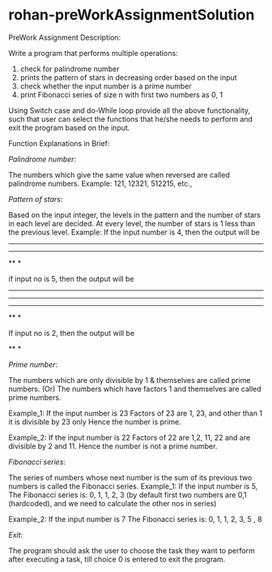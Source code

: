 # rohan-preWorkAssignmentSolution
PreWork Assignment
Description:

Write a program that performs multiple operations:

1. check for palindrome number
2. prints the pattern of stars in decreasing order based on the input
3. check whether the input number is a prime number
4. print Fibonacci series of size n with first two numbers as 0, 1
 
Using Switch case and do-While loop provide all the above functionality, such that user can select the functions that he/she needs to perform and exit the program based on the input.

Function Explanations in Brief: 

*Palindrome number*:
 
The numbers which give the same value when reversed are called palindrome numbers.
Example: 121, 12321, 512215, etc.,

*Pattern of stars*: 
 
Based on the input integer, the levels in the pattern and the number of stars in each level are decided. At every level, the number of stars is 1 less than the previous level.
Example: If the input number is 4, then the output will be

****
***
**
*

 if input no is 5, then the output will be

*****
****
***
**
*

If input no is 2, then the output will be

**
*

*Prime number*: 

The numbers which are only divisible by 1 & themselves are called prime numbers. 
(Or) 
The numbers which have factors 1 and themselves are called prime numbers.

Example_1: If the input number is 23
Factors of 23 are 1, 23, and other than 1 it  is divisible by 23 only
Hence the number is prime.

Example_2: If the input number is 22
Factors of 22 are 1,2, 11, 22 and are divisible by 2 and 11.
Hence the number is not a prime number.

*Fibonacci series*: 

The series of numbers whose next number is the sum of its previous two numbers is called the Fibonacci series.
Example_1: If the input number is 5,
The Fibonacci series  is: 0, 1, 1, 2, 3 (by default first two numbers are 0,1 (hardcoded), and we need to calculate the other nos in series)

Example_2: If the input number is 7
The Fibonacci series is: 0, 1, 1, 2, 3, 5 , 8

*Exit*:

The program should ask the user to choose the task they want to perform after executing a task, till choice 0 is entered to exit the program.
